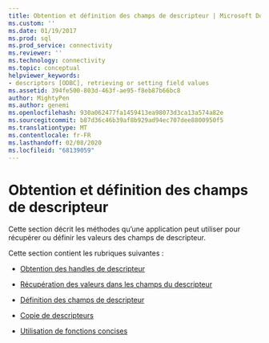 ```yaml
---
title: Obtention et définition des champs de descripteur | Microsoft Docs
ms.custom: ''
ms.date: 01/19/2017
ms.prod: sql
ms.prod_service: connectivity
ms.reviewer: ''
ms.technology: connectivity
ms.topic: conceptual
helpviewer_keywords:
- descriptors [ODBC], retrieving or setting field values
ms.assetid: 394fe500-803d-463f-ae95-f8eb87b66bc8
author: MightyPen
ms.author: genemi
ms.openlocfilehash: 930a062477fa1459413ea98073d3ca13a574a82e
ms.sourcegitcommit: b87d36c46b39af8b929ad94ec707dee8800950f5
ms.translationtype: MT
ms.contentlocale: fr-FR
ms.lasthandoff: 02/08/2020
ms.locfileid: "68139059"
---
```

# <a name="getting-and-setting-descriptor-fields"></a>Obtention et définition des champs de descripteur
Cette section décrit les méthodes qu’une application peut utiliser pour récupérer ou définir les valeurs des champs de descripteur.  
  
 Cette section contient les rubriques suivantes :  
  
-   [Obtention des handles de descripteur](../../../odbc/reference/develop-app/obtaining-descriptor-handles.md)  
  
-   [Récupération des valeurs dans les champs du descripteur](../../../odbc/reference/develop-app/retrieving-the-values-in-descriptor-fields.md)  
  
-   [Définition des champs de descripteur](../../../odbc/reference/develop-app/setting-descriptor-fields.md)  
  
-   [Copie de descripteurs](../../../odbc/reference/develop-app/copying-descriptors.md)  
  
-   [Utilisation de fonctions concises](../../../odbc/reference/develop-app/using-concise-functions.md)
